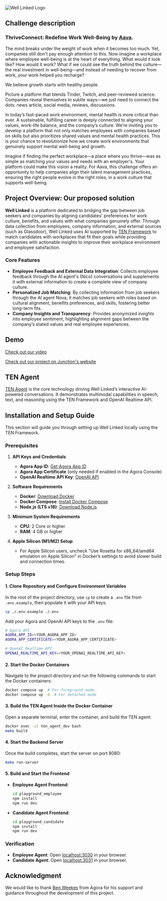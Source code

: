 ![Well Linked Logo](https://github.com/user-attachments/assets/82f75185-9977-41a0-968f-262b86194ea7)


## Challenge description
### ThriveConnect: Redefine Work Well-Being by [Aava](https://www.aava.fi/).
The mind breaks under the weight of work when it becomes too much. Yet, companies still don't pay enough attention to this.
Now imagine a workplace where employee well-being is at the heart of everything. What would it look like? How would it work? What if we could see the truth behind the culture—the real investment in well-being—and instead of needing to recover from work, your work helped you recharge?

We believe growth starts with healthy people.

Picture a platform that blends Tinder, Twitch, and peer-reviewed science. Companies reveal themselves in subtle ways—we just need to connect the dots: news article, social media, reviews, discussions.

In today’s fast-paced work environment, mental health is more critical than ever. A sustainable, fulfilling career is deeply connected to aligning your values, work-life balance, and the company’s culture. We’re inviting you to develop a platform that not only matches employees with companies based on skills but also prioritizes shared values and mental health practices. This is your chance to revolutionize how we create work environments that genuinely support mental well-being and growth.

Imagine if finding the perfect workplace—a place where you thrive—was as simple as matching your values and needs with an employer's. Your platform could make this vision a reality. For Aava, this challenge offers an opportunity to help companies align their talent management practices, ensuring the right people evolve in the right roles, in a work culture that supports well-being.


## Project Overview: Our proposed solution

**Well Linked** is a platform dedicated to bridging the gap between job seekers and companies by aligning candidates' preferences for work culture, benefits, and values with what companies genuinely offer. Through data collection from employees, company information, and external sources (such as Glassdoor), Well Linked uses AI supported by [TEN Framework](https://github.com/TEN-framework/ten_framework) to match candidates with workplaces that fit their goals while providing companies with actionable insights to improve their workplace environment and employee satisfaction.

### Core Features
- **Employee Feedback and External Data Integration**: Collects employee feedback through the AI agent's (Nico) conversations and supplements it with external information to create a complete view of company culture.
- **Personalized Job Matching**: By collecting information from job seekers through the AI agent Nova, it matches job seekers with roles based on cultural alignment, benefits preferences, and skills, fostering better long-term fits.
- **Company Insights and Transparency**: Provides anonymized insights into employee sentiment, highlighting alignment gaps between the company’s stated values and real employee experiences.

## Demo
[Check out our video](https://youtu.be/hAZHlIzyVuk)

[Check out our project on Junction's website](https://eu.junctionplatform.com/projects/junction-2024/view/672e82996afb9482214df2be)

## TEN Agent

[TEN Agent](https://agent.theten.ai) is the core technology driving Well Linked’s interactive AI-powered conversations. It demonstrates multimodal capabilities in speech, text, and reasoning using the TEN Framework and OpenAI Realtime API.

## Installation and Setup Guide

This section will guide you through setting up Well Linked locally using the TEN Framework.

### Prerequisites

1. **API Keys and Credentials**
   - **Agora App ID**: [Get Agora App ID](https://docs.agora.io/en/video-calling/get-started/manage-agora-account?platform=web#create-an-agora-project)
   - **Agora App Certificate** (only needed if enabled in the Agora Console)
   - **OpenAI Realtime API Key**: [OpenAI API](https://openai.com/index/openai-api/)

2. **Software Requirements**
   - **Docker**: [Download Docker](https://www.docker.com/)
   - **Docker Compose**: [Install Docker Compose](https://docs.docker.com/compose/)
   - **Node.js (LTS v18)**: [Download Node.js](https://nodejs.org/en)

3. **Minimum System Requirements**
   - **CPU**: 2 Core or higher
   - **RAM**: 4 GB or higher

4. **Apple Silicon (M1/M2) Setup**
   - For Apple Silicon users, uncheck "Use Rosetta for x86_64/amd64 emulation on Apple Silicon" in Docker’s settings to avoid slower build and connection times.

### Setup Steps

#### 1. Clone Repository and Configure Environment Variables
In the root of the project directory, use `cp` to create a `.env` file from `.env.example`, then populate it with your API keys.

```bash
cp ./.env.example ./.env
```

Add your Agora and OpenAI API keys to the `.env` file:

```bash
# Agora API
AGORA_APP_ID=<YOUR_AGORA_APP_ID>
AGORA_APP_CERTIFICATE=<YOUR_AGORA_APP_CERTIFICATE>

# OpenAI Realtime API
OPENAI_REALTIME_API_KEY=<YOUR_OPENAI_REALTIME_API_KEY>
```

#### 2. Start the Docker Containers
Navigate to the project directory and run the following commands to start the Docker containers:

```bash
docker compose up  # For foreground mode
docker compose up -d  # For detached mode
```

#### 3. Build the TEN Agent Inside the Docker Container
Open a separate terminal, enter the container, and build the TEN agent:

```bash
docker exec -it ten_agent_dev bash
make build
```

#### 4. Start the Backend Server
Once the build completes, start the server on port 8080:

```bash
make run-server
```

#### 5. Build and Start the Frontend
- **Employee Agent Frontend**:
  ```bash
  cd playground_employee
  npm install
  npm run dev
  ```
- **Candidate Agent Frontend**:
  ```bash
  cd playground_candidate
  npm install
  npm run dev
  ```

### Verification

- **Employee Agent**: Open [localhost:3030](http://localhost:3030) in your browser.
- **Candidate Agent**: Open [localhost:3031](http://localhost:3031) in your browser.

## Acknowledgment 

We would like to thank [Ben Weekes](https://github.com/BenWeekes) from Agora for his support and guidance throughout the development of this project.
